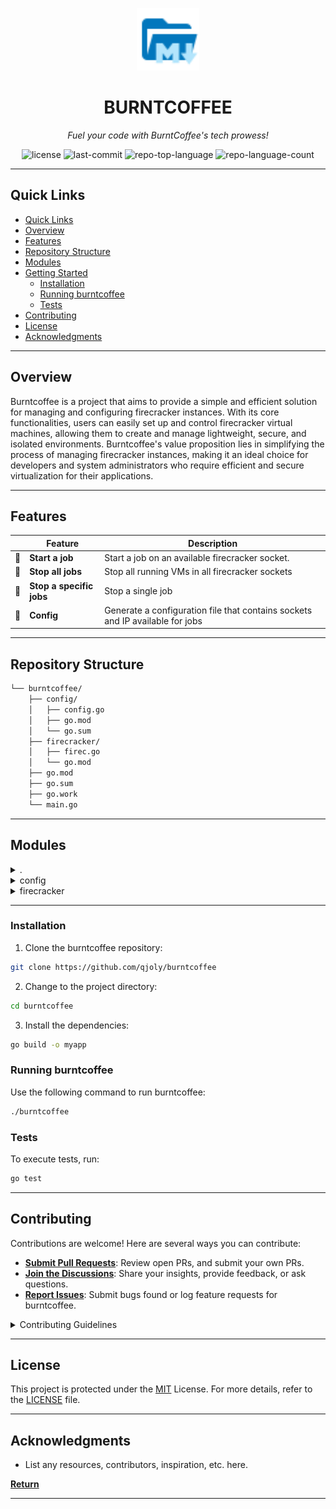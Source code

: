 <div align="center">
<p align="center">
  <img src="https://raw.githubusercontent.com/PKief/vscode-material-icon-theme/ec559a9f6bfd399b82bb44393651661b08aaf7ba/icons/folder-markdown-open.svg" width="100" />
</p>
<p align="center">
    <h1 align="center">BURNTCOFFEE</h1>
</p>
<p align="center">
    <em>Fuel your code with BurntCoffee's tech prowess!</em>
</p>
<p align="center">
	<img src="https://img.shields.io/github/license/qjoly/burntcoffee?style=default" alt="license">
	<img src="https://img.shields.io/github/last-commit/qjoly/burntcoffee?style=default" alt="last-commit">
	<img src="https://img.shields.io/github/languages/top/qjoly/burntcoffee?style=default" alt="repo-top-language">
	<img src="https://img.shields.io/github/languages/count/qjoly/burntcoffee?style=default" alt="repo-language-count">
<p>
<p align="center">
	<!-- default option, no dependency badges. -->
</p>
</div>
<hr>

##  Quick Links
- [ Quick Links](#-quick-links)
- [ Overview](#-overview)
- [ Features](#-features)
- [ Repository Structure](#-repository-structure)
- [ Modules](#modules)
- [ Getting Started](#-getting-started)
    - [ Installation](#-installation)
    - [ Running burntcoffee](#-running-burntcoffee)
    - [ Tests](#-tests)
- [ Contributing](#-contributing)
- [ License](#-license)
- [ Acknowledgments](#-acknowledgments)

---

##  Overview

Burntcoffee is a project that aims to provide a simple and efficient solution for managing and configuring firecracker instances. With its core functionalities, users can easily set up and control firecracker virtual machines, allowing them to create and manage lightweight, secure, and isolated environments. Burntcoffee's value proposition lies in simplifying the process of managing firecracker instances, making it an ideal choice for developers and system administrators who require efficient and secure virtualization for their applications.

---

##  Features

|    | Feature           | Description                                                                                                       |
|----|--------------------|--------------------------------------------------------------------------------------------------------------------|
| 📄 | **Start a job**  | Start a job on an available firecracker socket.|
| 🧩 | **Stop all jobs**     | Stop all running VMs in all firecracker sockets|
| 🧩 | **Stop a specific jobs**     | Stop a single job |
| 🧪 | **Config**        | Generate a configuration file that contains sockets and IP available for jobs |

---

##  Repository Structure

```sh
└── burntcoffee/
    ├── config/
    │   ├── config.go
    │   ├── go.mod
    │   └── go.sum
    ├── firecracker/
    │   ├── firec.go
    │   └── go.mod
    ├── go.mod
    ├── go.sum
    ├── go.work
    └── main.go

```

---

##  Modules

<details closed><summary>.</summary>

| File                                                              | Summary                                                                                                                                                                                                                                                                                                                                                                        |
| ---                                                               | ---                                                                                                                                                                                                                                                                                                                                                                            |
| [go.work](https://github.com/qjoly/burntcoffee/blob/main/go.work) | The code snippet in the main.go file integrates the config and firecracker packages. It leverages dependencies to provide key functionalities for the burntcoffee repository's architecture.                                                                                                                                                                                   |
| [go.sum](https://github.com/qjoly/burntcoffee/blob/main/go.sum)   | The code snippet in the burntcoffee repository is responsible for configuring and interacting with the Firecracker virtualization technology. It provides essential functionalities for managing and controlling Firecracker instances.                                                                                                                                        |
| [main.go](https://github.com/qjoly/burntcoffee/blob/main/main.go) | This code snippet is the main entry point of a command-line application called burntcoffee. It utilizes the Cobra framework to define and execute various commands related to managing firecracker virtual machines. The code includes commands to start, stop, and show the status of jobs running on VMs, as well as commands to generate and display configuration details. |
| [go.mod](https://github.com/qjoly/burntcoffee/blob/main/go.mod)   | The code snippet in the `firecracker` directory is a critical feature of the `burntcoffee` repository. It is responsible for handling firecracker operations and dependencies. It allows for the configuration and management of firecracker instances within the larger software architecture.                                                                                |

</details>

<details closed><summary>config</summary>

| File                                                                         | Summary                                                                                                                                                                                                                                                                                                                                                                   |
| ---                                                                          | ---                                                                                                                                                                                                                                                                                                                                                                       |
| [go.sum](https://github.com/qjoly/burntcoffee/blob/main/config/go.sum)       | This code snippet, located in the config directory, is responsible for managing the configuration settings for the parent repository. It utilizes the dependencies gopkg.in/check.v1 and gopkg.in/yaml.v2 to load and parse YAML files.                                                                                                                                   |
| [config.go](https://github.com/qjoly/burntcoffee/blob/main/config/config.go) | The `config/config.go` file in the `burntcoffee` repository is responsible for generating and retrieving configuration files for the application. It includes functions to generate a YAML config file with predefined instances and retrieve the config from a file. This file plays a critical role in managing and accessing the application's configuration settings. |
| [go.mod](https://github.com/qjoly/burntcoffee/blob/main/config/go.mod)       | The code snippet in the config directory provides configuration management for the burntcoffee repository. It uses the gopkg.in/yaml.v2 library to handle YAML configuration files.                                                                                                                                                                                       |

</details>

<details closed><summary>firecracker</summary>

| File                                                                            | Summary                                                                                                                                                                                                                                                                                              |
| ---                                                                             | ---                                                                                                                                                                                                                                                                                                  |
| [firec.go](https://github.com/qjoly/burntcoffee/blob/main/firecracker/firec.go) | The `firecracker/firec.go` file in the `burntcoffee` repository contains functions for managing jobs in a distributed system. It allows starting, stopping, and showing the status of jobs on multiple instances. The functions make use of the HTTP protocol to send requests and handle responses. |
| [go.mod](https://github.com/qjoly/burntcoffee/blob/main/firecracker/go.mod)     | This code snippet, located in the `firecracker` module, is a key file in the `burntcoffee` repository. It utilizes the `firecracker/go.mod` dependency and plays a critical role in the overall architecture of the system.                                                                          |

</details>

---

###  Installation

1. Clone the burntcoffee repository:
```sh
git clone https://github.com/qjoly/burntcoffee
```

2. Change to the project directory:
```sh
cd burntcoffee
```

3. Install the dependencies:
```sh
go build -o myapp
```

###  Running burntcoffee
Use the following command to run burntcoffee:
```sh
./burntcoffee
```

###  Tests
To execute tests, run:
```sh
go test
```

---

##  Contributing

Contributions are welcome! Here are several ways you can contribute:

- **[Submit Pull Requests](https://github.com/qjoly/burntcoffee/blob/main/CONTRIBUTING.md)**: Review open PRs, and submit your own PRs.
- **[Join the Discussions](https://github.com/qjoly/burntcoffee/discussions)**: Share your insights, provide feedback, or ask questions.
- **[Report Issues](https://github.com/qjoly/burntcoffee/issues)**: Submit bugs found or log feature requests for burntcoffee.

<details closed>
<summary>Contributing Guidelines</summary>

1. **Fork the Repository**: Start by forking the project repository to your GitHub account.
2. **Clone Locally**: Clone the forked repository to your local machine using a Git client.
   ```sh
   git clone <your-forked-repo-url>
   ```
3. **Create a New Branch**: Always work on a new branch, giving it a descriptive name.
   ```sh
   git checkout -b new-feature-x
   ```
4. **Make Your Changes**: Develop and test your changes locally.
5. **Commit Your Changes**: Commit with a clear and concise message describing your updates.
   ```sh
   git commit -m 'Implemented new feature x.'
   ```
6. **Push to GitHub**: Push the changes to your forked repository.
   ```sh
   git push origin new-feature-x
   ```
7. **Submit a Pull Request**: Create a PR against the original project repository. Clearly describe the changes and their motivations.

Once your PR is reviewed and approved, it will be merged into the main branch.

</details>

---

##  License

This project is protected under the [MIT](https://github.com/QJoly/BurntCoffee/blob/main/LICENSE) License. For more details, refer to the [LICENSE](https://github.com/QJoly/BurntCoffee/blob/main/LICENSE) file.

---

##  Acknowledgments

- List any resources, contributors, inspiration, etc. here.

[**Return**](#-quick-links)

---
